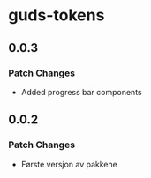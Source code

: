 # guds-tokens

## 0.0.3

### Patch Changes

- Added progress bar components

## 0.0.2

### Patch Changes

- Første versjon av pakkene
